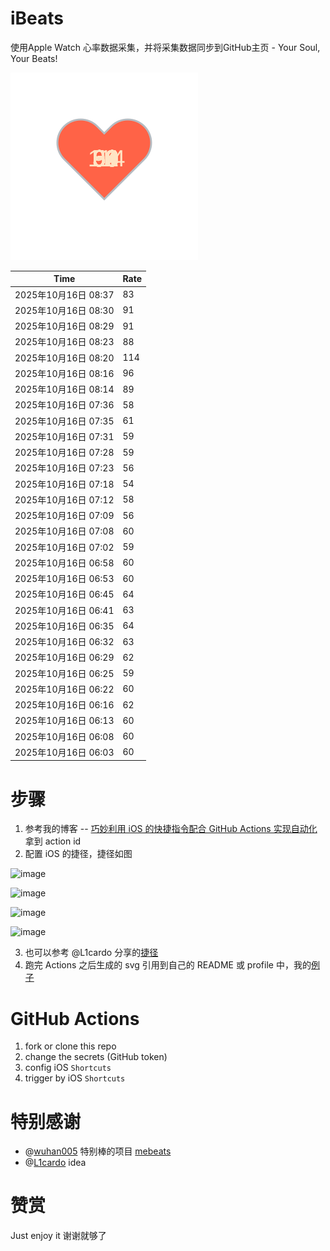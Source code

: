 # iBeats
使用Apple Watch 心率数据采集，并将采集数据同步到GitHub主页 - Your Soul, Your Beats!

![](./files/heart.svg)

<!--START_SECTION:my_heart_rate-->
| Time | Rate | 
 | ---- | ---- | 
| 2025年10月16日 08:37 | 83 |
| 2025年10月16日 08:30 | 91 |
| 2025年10月16日 08:29 | 91 |
| 2025年10月16日 08:23 | 88 |
| 2025年10月16日 08:20 | 114 |
| 2025年10月16日 08:16 | 96 |
| 2025年10月16日 08:14 | 89 |
| 2025年10月16日 07:36 | 58 |
| 2025年10月16日 07:35 | 61 |
| 2025年10月16日 07:31 | 59 |
| 2025年10月16日 07:28 | 59 |
| 2025年10月16日 07:23 | 56 |
| 2025年10月16日 07:18 | 54 |
| 2025年10月16日 07:12 | 58 |
| 2025年10月16日 07:09 | 56 |
| 2025年10月16日 07:08 | 60 |
| 2025年10月16日 07:02 | 59 |
| 2025年10月16日 06:58 | 60 |
| 2025年10月16日 06:53 | 60 |
| 2025年10月16日 06:45 | 64 |
| 2025年10月16日 06:41 | 63 |
| 2025年10月16日 06:35 | 64 |
| 2025年10月16日 06:32 | 63 |
| 2025年10月16日 06:29 | 62 |
| 2025年10月16日 06:25 | 59 |
| 2025年10月16日 06:22 | 60 |
| 2025年10月16日 06:16 | 62 |
| 2025年10月16日 06:13 | 60 |
| 2025年10月16日 06:08 | 60 |
| 2025年10月16日 06:03 | 60 |

<!--END_SECTION:my_heart_rate-->

# 步骤
1. 参考我的博客 -- [巧妙利用 iOS 的快捷指令配合 GitHub Actions 实现自动化](https://github.com/yihong0618/gitblog/issues/198) 拿到 action id
2. 配置 iOS 的捷径，捷径如图

![image](https://user-images.githubusercontent.com/15976103/122154218-0db0b480-ce97-11eb-93bb-5aec07c558dc.png)

![image](https://user-images.githubusercontent.com/15976103/122154236-186b4980-ce97-11eb-8e4b-70551a0391ae.png)

![image](https://user-images.githubusercontent.com/15976103/122154268-2d47dd00-ce97-11eb-902e-3acf292265a9.png)

![image](https://user-images.githubusercontent.com/15976103/122174055-fa144680-ceb4-11eb-9be2-3eb83cd516f7.png)

3. 也可以参考 @L1cardo 分享的[捷径](https://www.icloud.com/shortcuts/6ab6047b459c41ad822ad6b94b1c03d4)
4. 跑完 Actions 之后生成的 svg 引用到自己的 README 或 profile 中，我的[例子](https://github.com/yihong0618) 

# GitHub Actions

1. fork or clone this repo
2. change the secrets (GitHub token)
3. config iOS `Shortcuts` 
4. trigger by iOS `Shortcuts`

# 特别感谢
- @[wuhan005](https://github.com/wuhan005) 特别棒的项目 [mebeats](https://github.com/wuhan005/mebeats)
- @[L1cardo](https://github.com/L1cardo) idea

# 赞赏
Just enjoy it
谢谢就够了
